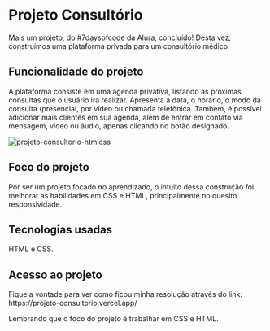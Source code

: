 <h1>Projeto Consultório</h1>
<p>Mais um projeto, do #7daysofcode da Alura, concluído! Desta vez, construímos uma plataforma privada para um consultório médico.</p>

<h2>Funcionalidade do projeto</h2>
<p>A plataforma consiste em uma agenda privativa, listando as próximas consultas que o usuário irá realizar. Apresenta a data, o horário, o modo da consulta (presencial, por vídeo ou chamada telefônica. Também, é possível adicionar mais clientes em sua agenda, além de entrar em contato via mensagem, vídeo ou áudio, apenas clicando no botão designado.</p>

![projeto-consultorio-htmlcss](https://github.com/mitsuyoshijunior/projeto-consultorio/assets/128213637/4fdf25be-772f-4d3d-9c6e-8b1d4aa82c32)




<h2>Foco do projeto</h2>
<p>Por ser um projeto focado no aprendizado, o intuito dessa construção foi melhorar as habilidades em CSS e HTML, principalmente no quesito responsividade.</p>

<h2>Tecnologias usadas</h2>
<p>HTML e CSS.</p>

<h2>Acesso ao projeto</h2>
<p>Fique a vontade para ver como ficou minha resolução através do link:
https://projeto-consultorio.vercel.app/

Lembrando que o foco do projeto é trabalhar em CSS e HTML.</p>



